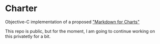 Charter
=======

Objective-C implementation of a proposed ["Markdown for Charts"](http://chrisbrandow.withdraft.com/pages/310760)

This repo is public, but for the moment, I am going to continue working on this privatetly for a bit.
